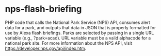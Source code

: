 # nps-flash-briefing
PHP code that calls the National Park Service (NPS) API, consumes alert data for a park, and outputs that data in JSON that is properly formatted for use by Alexa flash briefings. Parks are selected by passing in a single URL variable (e.g., ?park=acad). URL variable must be a valid alphacode for a national park site.
For more information about the NPS API, visit https://developer.nps.gov/api/index.htm.
